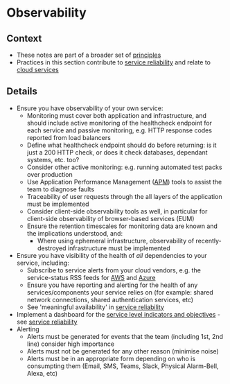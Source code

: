 # Observability

## Context

* These notes are part of a broader set of [principles](../principles.md)
* Practices in this section contribute to [service reliability](service-reliability.md) and relate to [cloud services](cloud-services.md)

## Details

* Ensure you have observability of your own service:
  * Monitoring must cover both application and infrastructure, and should include active monitoring of the healthcheck endpoint for each service and passive monitoring, e.g. HTTP response codes reported from load balancers
  * Define what healthcheck endpoint should do before returning: is it just a 200 HTTP check, or does it check databases, dependant systems, etc. too?
  * Consider other active monitoring: e.g. running automated test packs over production
  * Use Application Performance Management ([APM](https://en.wikipedia.org/wiki/Application_performance_management)) tools to assist the team to diagnose faults
  * Traceability of user requests through the all layers of the application must be implemented
  * Consider client-side observability tools as well, in particular for client-side observability of browser-based services (EUM)
  * Ensure the retention timescales for monitoring data are known and the implications understood, and:
    * Where using ephemeral infrastructure, observability of recently-destroyed infrastructure must be implemented
* Ensure you have visibility of the health of *all* dependencies to your service, including:
  * Subscribe to service alerts from your cloud vendors, e.g. the service-status RSS feeds for [AWS](https://status.aws.amazon.com) and [Azure](https://status.azure.com/status/)
  * Ensure you have reporting and alerting for the health of any services/components your service relies on (for example: shared network connections, shared authentication services, etc)
  * See 'meaningful availability' in [service reliability](service-reliability.md)
* Implement a dashboard for the [service level indicators and objectives](https://landing.google.com/sre/sre-book/chapters/service-level-objectives/) - see [service reliability](service-reliability.md)
* Alerting
  * Alerts must be generated for events that the team (including 1st, 2nd line) consider high importance
  * Alerts must not be generated for any other reason (minimise noise)
  * Alerts must be in an appropriate form depending on who is consumpting them (Email, SMS, Teams, Slack, Physical Alarm-Bell, Alexa, etc)
